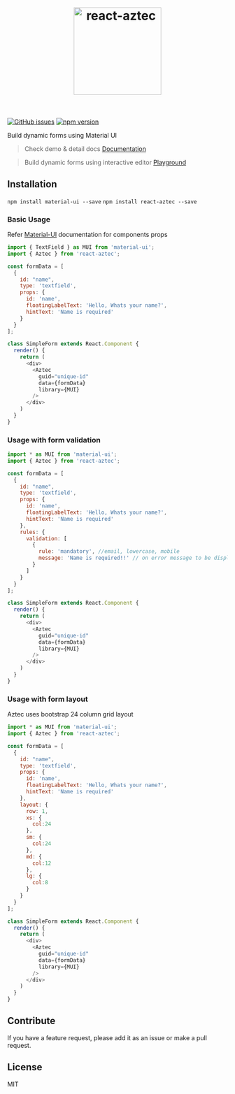 <h1 align="center">
  <img src="http://i.imgur.com/cNIJLXW.png" alt="react-aztec" width="200">
  <br>
  <br>
</h1>

[![GitHub issues](https://img.shields.io/github/issues/ajainvivek/react-aztec.svg)](https://github.com/ajainvivek/react-aztec/issues)
[![npm version](https://img.shields.io/npm/v/react-aztec.svg?style=flat)](https://www.npmjs.com/package/react-aztec)

Build dynamic forms using Material UI

> Check demo & detail docs [Documentation](http://ajainvivek.github.io/react-aztec/#/simpleform)

> Build dynamic forms using interactive editor [Playground](http://ajainvivek.github.io/react-aztec/#/playground)

## Installation

`npm install material-ui --save`
`npm install react-aztec --save`

### Basic Usage

Refer [Material-UI](http://www.material-ui.com/) documentation for components props

```javascript
import { TextField } as MUI from 'material-ui';
import { Aztec } from 'react-aztec';

const formData = [
  {
    id: "name",
    type: 'textfield',
    props: {
      id: 'name',
      floatingLabelText: 'Hello, Whats your name?',
      hintText: 'Name is required'
    }
  }  
];

class SimpleForm extends React.Component {
  render() {
    return (
      <div>
        <Aztec
          guid="unique-id"
          data={formData}
          library={MUI}
        />
      </div>
    )
  }
}
```

### Usage with form validation

```javascript
import * as MUI from 'material-ui';
import { Aztec } from 'react-aztec';

const formData = [
  {
    id: "name",
    type: 'textfield',
    props: {
      id: 'name',
      floatingLabelText: 'Hello, Whats your name?',
      hintText: 'Name is required'
    },
    rules: {
      validation: [
        {
          rule: 'mandatory', //email, lowercase, mobile
          message: 'Name is required!!' // on error message to be displayed
        }
      ]
    }
  }  
];

class SimpleForm extends React.Component {
  render() {
    return (
      <div>
        <Aztec
          guid="unique-id"
          data={formData}
          library={MUI}
        />
      </div>
    )
  }
}
```

### Usage with form layout

Aztec uses bootstrap 24 column grid layout

```javascript
import * as MUI from 'material-ui';
import { Aztec } from 'react-aztec';

const formData = [
  {
    id: "name",
    type: 'textfield',
    props: {
      id: 'name',
      floatingLabelText: 'Hello, Whats your name?',
      hintText: 'Name is required'
    },
    layout: {
      row: 1,
      xs: {
        col:24
      },
      sm: {
        col:24
      },
      md: {
        col:12
      },
      lg: {
        col:8
      }
    }
  }  
];

class SimpleForm extends React.Component {
  render() {
    return (
      <div>
        <Aztec
          guid="unique-id"
          data={formData}
          library={MUI}
        />
      </div>
    )
  }
}
```

## Contribute

If you have a feature request, please add it as an issue or make a pull request.


## License

MIT
